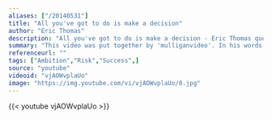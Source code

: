 ```yaml
---
aliases: ["/20140531"]
title: "All you've got to do is make a decision"
author: "Eric Thomas"
description: "All you've got to do is make a decision - Eric Thomas quotes from GetInspired365.com"
summary: "This video was put together by 'mulliganvideo'. In his words 'This video took a long time and a lot of effort I hope you appreciate it, it's about how powerful one decision can be and that not making that decision can keep you in the same loop for the rest of your life, you need to go out your comfort zone in order to achieve your dream.'"
referenceurl: ""
tags: ["Ambition","Risk","Success",]
source: "youtube"
videoid: "vjAOWvplaUo"
image: "https://img.youtube.com/vi/vjAOWvplaUo/0.jpg"
---
```


{{< youtube vjAOWvplaUo >}}
